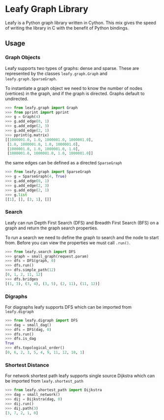 # Leafy Graph Library
Leafy is a Python graph library written in Cython. This mix gives the speed of writing
the library in C with the benefit of Python bindings.

## Usage

### Graph Objects
Leafy supports two types of graphs: dense and sparse. These are represented by the 
classes `leafy.graph.Graph` and `leafy.graph.SparseGraph`.

To instantiate a graph object we need to know the number of nodes (vertices) in the
graph, and if the graph is directed. Graphs default to undirected.

```python
>>> from leafy.graph import Graph
>>> from pprint import pprint
>>> g = Graph(4)
>>> g.add_edge(0, 1)
>>> g.add_edge(2, 3)
>>> g.add_edge(2, 1)
>>> pprint(g.matrix)
[[1000001.0, 1.0, 1000001.0, 1000001.0],
 [1.0, 1000001.0, 1.0, 1000001.0],
 [1000001.0, 1.0, 1000001.0, 1.0],
 [1000001.0, 1000001.0, 1.0, 1000001.0]]
```

the same edges can be defined as a directed `SparseGraph`

```python
>>> from leafy.graph import SparseGraph
>>> g = SparseGraph(4, True)
>>> g.add_edge(0, 1)
>>> g.add_edge(2, 3)
>>> g.add_edge(2, 1)
>>> g.list
[[1], [], [3, 1], []]
```

### Search

Leafy can run Depth First Search (DFS) and Breadth First Search (BFS) on a graph and
return the graph search properties.

To run a search we need to define the graph to search and the node to start from.
Before you can view the properties we must call `.run()`.

```python
>>> from leafy.search import DFS
>>> graph = small_graph(request.param)
>>> dfs = DFS(graph, 0)
>>> dfs.run()
>>> dfs.simple_path(12)
[0, 1, 2, 11, 12]
>>> dfs.bridges
[(1, 3), (3, 4), (3, 5), (2, 11), (11, 12)]
```

### Digraphs

For diagraphs leafy supports DFS which can be imported from `leafy.digraph`

```python
>>> from leafy.digraph import DFS
>>> dag = small_dag()
>>> dfs = DFS(dag, 0)
>>> dfs.run()
>>> dfs.is_dag
True
>>> dfs.topological_order()
[0, 6, 2, 3, 5, 4, 9, 11, 12, 10, 1]
```

### Shortest Distance

For network shortest path leafy supports single source Dijkstra which can be imported from `leafy.shortest_path`

```python
>>> from leafy.shortest_path import Dijkstra
>>> dag = small_network()
>>> dij = Dijkstra(dag, 0)
>>> dij.run()
>>> dij.path(3)
[3, 7, 2, 1, 0]
```
